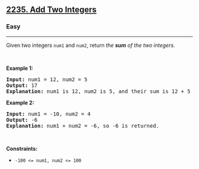 <h2><a href="https://leetcode.com/problems/add-two-integers/">2235. Add Two Integers</a></h2><h3>Easy</h3><hr><div data-immersive-translate-walked="bb4cbd90-8cf2-4785-a1f0-541e6af79a22" data-immersive-translate-paragraph="1">Given two integers <code data-immersive-translate-walked="bb4cbd90-8cf2-4785-a1f0-541e6af79a22">num1</code> and <code data-immersive-translate-walked="bb4cbd90-8cf2-4785-a1f0-541e6af79a22">num2</code>, return <em data-immersive-translate-walked="bb4cbd90-8cf2-4785-a1f0-541e6af79a22">the <strong data-immersive-translate-walked="bb4cbd90-8cf2-4785-a1f0-541e6af79a22">sum</strong> of the two integers</em>.
<p data-immersive-translate-walked="bb4cbd90-8cf2-4785-a1f0-541e6af79a22">&nbsp;</p>
<p data-immersive-translate-walked="bb4cbd90-8cf2-4785-a1f0-541e6af79a22"><strong class="example" data-immersive-translate-walked="bb4cbd90-8cf2-4785-a1f0-541e6af79a22" data-immersive-translate-paragraph="1">Example 1:</strong></p>

<pre><strong>Input:</strong> num1 = 12, num2 = 5
<strong>Output:</strong> 17
<strong>Explanation:</strong> num1 is 12, num2 is 5, and their sum is 12 + 5 = 17, so 17 is returned.
</pre>

<p data-immersive-translate-walked="bb4cbd90-8cf2-4785-a1f0-541e6af79a22"><strong class="example" data-immersive-translate-walked="bb4cbd90-8cf2-4785-a1f0-541e6af79a22" data-immersive-translate-paragraph="1">Example 2:</strong></p>

<pre><strong>Input:</strong> num1 = -10, num2 = 4
<strong>Output:</strong> -6
<strong>Explanation:</strong> num1 + num2 = -6, so -6 is returned.
</pre>

<p data-immersive-translate-walked="bb4cbd90-8cf2-4785-a1f0-541e6af79a22">&nbsp;</p>
<p data-immersive-translate-walked="bb4cbd90-8cf2-4785-a1f0-541e6af79a22"><strong data-immersive-translate-walked="bb4cbd90-8cf2-4785-a1f0-541e6af79a22" data-immersive-translate-paragraph="1">Constraints:</strong></p>

<ul data-immersive-translate-walked="bb4cbd90-8cf2-4785-a1f0-541e6af79a22">
	<li data-immersive-translate-walked="bb4cbd90-8cf2-4785-a1f0-541e6af79a22"><code data-immersive-translate-walked="bb4cbd90-8cf2-4785-a1f0-541e6af79a22">-100 &lt;= num1, num2 &lt;= 100</code></li>
</ul>
</div>